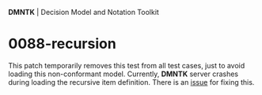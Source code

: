 **DMNTK** | Decision Model and Notation Toolkit

# 0088-recursion

This patch temporarily removes this test from all test cases, just to avoid loading
this non-conformant model. Currently, **DMNTK** server crashes during loading
the recursive item definition.
There is an [issue](https://github.com/dmntk/dmntk.rs/issues/7) for fixing this.
